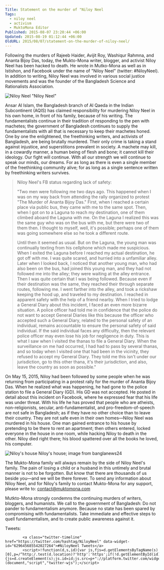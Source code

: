 ```yaml
---
Title: Statement on the murder of "Niloy Neel
Tags:
  - niloy neel
  - activism
  - MuktoMona Editor
Published: 2015-08-07 23:20:44 +06:00
Updated: 2015-08-19 01:12:44 +06:00
OldURL: 2015/08/07/statement-on-the-murder-of-niloy-neel/
---
```


Following the murders of Rajeeb Haider, Avijit Roy, Washiqur Rahmna, and Ananta Bijoy Das, today, the Mukto-Mona writer, blogger, and activist Niloy Neel has been hacked to death. He wrote in Mutko-Mona as well as in Istishon, and Facebook under the name of "Niloy Neel" (twitter: #NiloyNeel).  In addition to writing, Niloy Neel was involved in various social justice movements and was the founder of the Bangladesh Science and Rationalists Association.

<img src="https://blog.muktomona.com/wp-content/uploads/2015/08/30_Niloy_070815_0001.jpg" alt="Niloy Neel" />
"Niloy Neel"

Ansar Al Islam, the Bangladesh branch of Al Qaeda in the Indian Subcontinent (AQIS) has claimed responsibility for murdering Niloy Neel in his own home, in front of his family, because of his writing. The fundamentalists continue in their tradition of responding to the pen with machetes; the government of Bangladesh continues to supply the fundamentalists with all that is necessary to keep their machetes honed. One by one the enlightened, the freethinking writers, and activists of Bangladesh, are being brutally murdered. Their only crime is taking a stand against injustice, and superstitions prevalent in society. A machete may kill, in a cowardly manner, a human being of flesh and bone; it cannot kill their ideology. Our fight will continue. With all our strength we will continue to speak our minds, our dreams. For as long as there is even a single member of the freethinking community alive; for as long as a single sentence written by freethinking writers survives.

<blockquote>Niloy Neel's FB status regarding lack of safety:

"Two men were following me two days ago. This happened when I was on my way back from attending the rally organized to protest "The Murder of Ananta Bijoy Das." First, when I reached a certain place via public bus, they came with me to the same spot. Then, when I got on to a Laguna to reach my destination, one of them climbed aboard the Laguna with me. On the Laguna I realized this was the same guy who was on the bus with me, but there were two of them then. I thought to myself, well, it's possible; perhaps one of them was going somewhere else so he took a different route.

Until then it seemed as usual. But on the Laguna, the young man was continually texting from his cellphone which made me suspicious. When I exited the Laguna before I reached my actual destination, he got off with me. I was quite scared, and hurried into a unfamiliar alley. Later when I looked back, I noticed that another young man, who had also been on the bus, had joined this young man, and they had not followed me into the alley; they were waiting at the alley entrance. Then I was quite certain that I was being followed. Because even if their destination was the same, they reached their through separate routes, following me. I went farther into the alley, and took a rickshaw keeping the hood up, and traveled to my destination. I reached in apparent safety with the help of a friend nearby.
When I tried to lodge a General Diary about this incident, I faced an even more bizarre situation. A police officer had told me in confidence that the police do not want to accept General Diaries like this because the officer who accepted such a General Diary, related to the personal safety of an individual, remains accountable to ensure the personal safety of said individual.  If the said individual faces any difficulty, then the relevant police officer may even lose his job for negligence in duty. This is what I saw when I visited the thanas to file a General Diary. When the surveillance on me had occurred, I had had to pass by several thanas, and so today when I visited one that had been in the vicinity, they refused to accept my General Diary. They told me this isn't under our jurisdiction, go to this other thana, it's their jurisdiction, and also, leave the country as soon as possible."</blockquote>

On May 15, 2015, Niloy had been followed by some people when he was returning from participating in a protest rally for the murder of Ananta Bijoy Das. When he realized what was happening, he had gone to the police station to file a General Diary (GD). His GD was not accepted. He posted in detail about this incident on Facebook, where he expressed fear that his life was under threat. With his life he has proved that people who are atheists, non-religionists, secular, anti-fundamentalist, and pro-freedom-of-speech are not safe in Bangladesh; as if they have no other choice than to leave their country. They are not safe even in their own homes—Niloy Neel was murdered in his house. One man gained entrance to his house by pretending to be there to rent an apartment; then others entered, locked everyone in the house in one room, while hacking Niloy to death in the other. Niloy died right there; his blood spattered over all the books he loved, his computer.

<img src="https://blog.muktomona.com/wp-content/uploads/2015/08/madar_garan__9__735915566.jpg" alt="Niloy's house" />
Niloy's house; image from banglanews24

The Mukto-Mona family will always remain by the side of Niloy Neel's family. The pain of losing a child or a husband in this untimely and brutal manner is not to be forgotten. But know that there are thousands of us beside you—and we will be there forever. To send any information about Niloy Neel, and for Niloy's family to contact Mukto-Mona for any support, please write to: contact@muktomona.com

Mutkto-Mona strongly condemns the continuing murders of writers, bloggers, and humanists. We call to the government of Bangladesh: Do not pander to fundamentalism anymore. Because no state has been spared by compromising with fundamentalists. Take immediate and effective steps to quell fundamentalism, and to create public awareness against it.

Tweets:

            <a class="twitter-timeline"  href="https://twitter.com/hashtag/NiloyNeel" data-widget-id="629645685542027264">#NiloyNeel Tweets</a>
            <script>!function(d,s,id){var js,fjs=d.getElementsByTagName(s)[0],p=/^http:/.test(d.location)?'http':'https';if(!d.getElementById(id)){js=d.createElement(s);js.id=id;js.src=p+"://platform.twitter.com/widgets.js";fjs.parentNode.insertBefore(js,fjs);}}(document,"script","twitter-wjs");</script>

